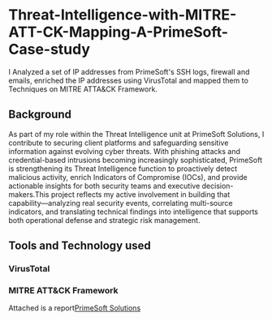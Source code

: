 # Threat-Intelligence-with-MITRE-ATT-CK-Mapping-A-PrimeSoft-Case-study
I Analyzed a set of IP addresses from PrimeSoft's SSH logs, firewall and emails, enriched the IP addresses using VirusTotal and mapped them to Techniques on MITRE ATTA&amp;CK Framework.
## Background
As part of my role within the Threat Intelligence unit at PrimeSoft Solutions, I contribute to securing client platforms and safeguarding sensitive information against evolving cyber threats. With phishing attacks and credential-based intrusions becoming increasingly sophisticated, PrimeSoft is strengthening its Threat Intelligence function to proactively detect malicious activity, enrich Indicators of Compromise (IOCs), and provide actionable insights for both security teams and executive decision-makers.This project reflects my active involvement in building that capability—analyzing real security events, correlating multi-source indicators, and translating technical findings into intelligence that supports both operational defense and strategic risk management.

## Tools and Technology used
### VirusTotal
### MITRE ATT&CK Framework

Attached is a report[PrimeSoft Solutions](https://github.com/DorcasAfolabi/Threat-Intelligence-with-MITRE-ATT-CK-Mapping---A-PrimeSoft-Case-study)

